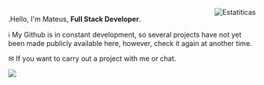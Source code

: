<img src="https://github-readme-stats.vercel.app/api?username=mateuslimabr&show_icons=true&title_color=ffffff&text_color=ffffff&icon_color=ffffff&bg_color=3616B8&cache_seconds=2300" align="right" alt="Estatiticas">

<p align="left"> 
  .Hello, I'm Mateus, <strong>Full Stack Developer</strong>.
</p>

<p align="left">
  ℹ My Github is in constant development, so several projects have not yet been made publicly available here, however, check it again at another time.</p>

<p align="left">
  ✉ If you want to carry out a project with me or chat. 
</p>

<p align="left">  
  <a href="https://www.linkedin.com/in/mateuslimabr" alt="Linkedin">
  <img src="https://img.shields.io/badge/-Linkedin-0e76a8?style=for-the-badge&logo=Linkedin&logoColor=white&link=https://www.linkedin.com/in/mateuslimabr" /></a>
</p>  
